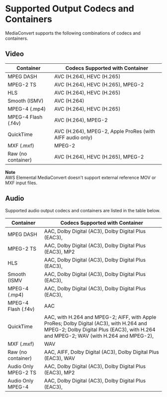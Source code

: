# Supported Output Codecs and Containers<a name="reference-codecs-containers"></a>

MediaConvert supports the following combinations of codecs and containers\.

## Video<a name="reference-codecs-containers-output-video"></a>


| Container | Codecs Supported with Container | 
| --- | --- | 
| MPEG DASH | AVC \(H\.264\), HEVC \(H\.265\) | 
| MPEG\-2 TS | AVC \(H\.264\), HEVC \(H\.265\), MPEG\-2 | 
| HLS | AVC \(H\.264\), HEVC \(H\.265\) | 
| Smooth \(ISMV\) | AVC \(H\.264\) | 
| MPEG\-4 \(\.mp4\) | AVC \(H\.264\), HEVC \(H\.265\) | 
| MPEG\-4 Flash \(\.f4v\) | AVC \(H\.264\), MPEG\-2 | 
| QuickTime | AVC \(H\.264\), MPEG\-2, Apple ProRes \(with AIFF audio only\) | 
| MXF \(\.mxf\) | MPEG\-2 | 
| Raw \(no container\) | AVC \(H\.264\), HEVC \(H\.265\), MPEG\-2 | 

**Note**  
AWS Elemental MediaConvert doesn't support external reference MOV or MXF input files\.

## Audio<a name="reference-codecs-containers-output-audio"></a>

Supported audio output codecs and containers are listed in the table below\.


| Container | Codecs Supported with Container | 
| --- | --- | 
| MPEG DASH | AAC, Dolby Digital \(AC3\), Dolby Digital Plus \(EAC3\), | 
| MPEG\-2 TS | AAC, Dolby Digital \(AC3\), Dolby Digital Plus \(EAC3\), MP2 | 
| HLS | AAC, Dolby Digital \(AC3\), Dolby Digital Plus \(EAC3\),  | 
| Smooth \(ISMV | AAC, Dolby Digital \(AC3\), Dolby Digital Plus \(EAC3\), | 
| MPEG\-4 \(\.mp4\) | AAC, Dolby Digital \(AC3\), Dolby Digital Plus \(EAC3\), | 
| MPEG\-4 Flash \(\.f4v\) | AAC | 
| QuickTime | AAC, with H\.264 and MPEG\-2; AIFF, with Apple ProRes; Dolby Digital \(AC3\), with H\.264 and MPEG\-2; Dolby Digital Plus \(EAC3\), with H\.264 and MPEG\-2; WAV \(with H\.264 and MPEG\-2\),  | 
| MXF \(\.mxf\) | WAV | 
| Raw \(no container\) |  AAC, AIFF, Dolby Digital \(AC3\), Dolby Digital Plus \(EAC3\), WAV | 
| Audio Only MPEG\-2 TS | AAC, Dolby Digital \(AC3\), Dolby Digital Plus \(EAC3\), MP2 | 
| Audio Only MPEG\-4 | AAC, Dolby Digital \(AC3\), Dolby Digital Plus \(EAC3\), | 